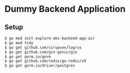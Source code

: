# Dummy Backend Application

## Setup

```bash
$ go mod init explore-aks-backend-app-air
$ go mod tidy
$ go get github.com/sirupsen/logrus
$ go get github.com/gin-gonic/gin
$ go get gorm.io/gorm
$ go get github.com/redis/go-redis/v9
$ go get gorm.io/driver/postgres
```
